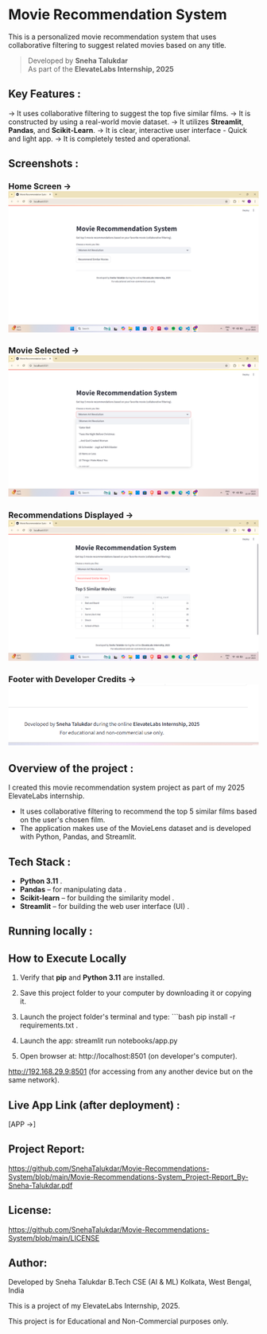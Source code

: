 #  Movie Recommendation System

This is a personalized movie recommendation system that uses collaborative filtering to suggest related movies based on any title.

>  Developed by **Sneha Talukdar**  
>  As part of the **ElevateLabs Internship, 2025**



## Key Features :

-> It uses collaborative filtering to suggest the top five similar films.
-> It is constructed by using a real-world movie dataset.
-> It utilizes **Streamlit**, **Pandas**, and **Scikit-Learn**.
-> It is clear, interactive user interface - Quick and light app.
-> It is completely tested and operational.



##  Screenshots :

###  Home Screen -> ![Home Page](screenshot_home.png)

###  Movie Selected -> ![Selected Movie](screenshot_movie-selected.png)

###  Recommendations Displayed -> ![Recommended Movies](screenshot_movie-recommendations.png)

###  Footer with Developer Credits -> ![Footer Page](screenshot_footer.png)



## Overview of the project :

I created this movie recommendation system project as part of my 2025 ElevateLabs internship.  
- It uses collaborative filtering to recommend the top 5 similar films based on the user's chosen film.  
- The application makes use of the MovieLens dataset and is developed with Python, Pandas, and Streamlit.


##  Tech Stack :

- **Python 3.11** .
- **Pandas** – for manipulating data .
- **Scikit-learn** – for building the similarity model .
- **Streamlit** – for building the web user interface (UI) .


## Running locally :
## How to Execute Locally

1. Verify that **pip** and **Python 3.11** are installed.

2. Save this project folder to your computer by downloading it or copying it.

3. Launch the project folder's terminal and type: ```bash pip install -r requirements.txt .

4. Launch the app:
streamlit run notebooks/app.py

5. Open browser at:
http://localhost:8501 (on developer's computer).

http://192.168.29.9:8501 (for accessing from any another device but on the same network).

## Live App Link (after deployment) :
[APP ->] 

## Project Report:
https://github.com/SnehaTalukdar/Movie-Recommendations-System/blob/main/Movie-Recommendations-System_Project-Report_By-Sneha-Talukdar.pdf

## License:
https://github.com/SnehaTalukdar/Movie-Recommendations-System/blob/main/LICENSE

## Author:
Developed by Sneha Talukdar
B.Tech CSE (AI & ML)
Kolkata, West Bengal, India

This is a project of my ElevateLabs Internship, 2025.

This project is for Educational and Non-Commercial purposes only.
